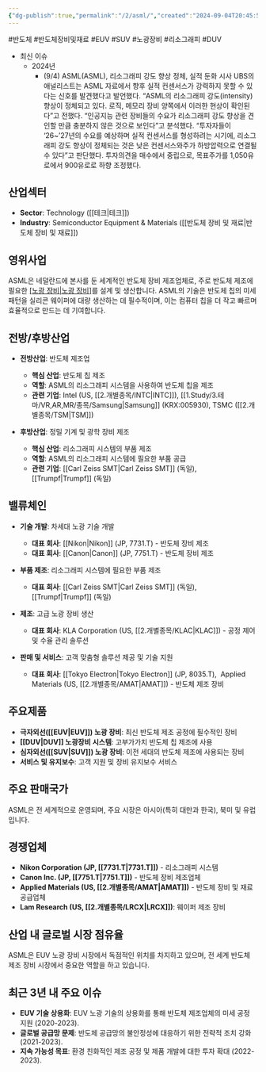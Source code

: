 ```yaml
---
{"dg-publish":true,"permalink":"/2/asml/","created":"2024-09-04T20:45:57.717+09:00","updated":"2025-07-29T21:37:04.353+09:00"}
---
```


#반도체 #반도체장비및재료 #EUV #SUV #노광장비 #리소그래피 #DUV


- 최신 이슈
	- 2024년
		- (9/4) ASML(ASML), 리소그래피 강도 향상 정체, 실적 둔화 시사 UBS의 애널리스트는 ASML 자료에서 향후 실적 컨센서스가 강력하지 못할 수 있다는 신호를 발견했다고 발언했다.   “ASML의 리소그래피 강도(intensity) 향상이 정체되고 있다. 로직, 메모리 장비 양쪽에서 이러한 현상이 확인된다”고 전했다.   “인공지능 관련 장비들의 수요가 리소그래피 강도 향상을 견인할 만큼 충분하지 않은 것으로 보인다”고 분석했다.   “투자자들이 ‘26~’27년의 수요를 예상하며 실적 컨센서스를 형성하려는 시기에, 리소그래피 강도 향상이 정체되는 것은 낮은 컨센서스와주가 하방압력으로 연결될 수 있다”고 판단했다.   투자의견을 매수에서 중립으로, 목표주가를 1,050유로에서 900유로로 하향 조정했다.

## 산업섹터

- **Sector**: Technology ([[테크\|테크]])
- **Industry**: Semiconductor Equipment & Materials ([[반도체 장비 및 재료\|반도체 장비 및 재료]])

## 영위사업

ASML은 네덜란드에 본사를 둔 세계적인 반도체 장비 제조업체로, 주로 반도체 제조에 필요한 [[노광 장비\|노광 장비]]([[리소그래피\|리소그래피]])를 설계 및 생산합니다. ASML의 기술은 반도체 칩의 미세 패턴을 실리콘 웨이퍼에 대량 생산하는 데 필수적이며, 이는 컴퓨터 칩을 더 작고 빠르며 효율적으로 만드는 데 기여합니다.

## 전방/후방산업

- **전방산업**: 반도체 제조업
    - **핵심 산업**: 반도체 칩 제조
    - **역할**: ASML의 리소그래피 시스템을 사용하여 반도체 칩을 제조
    - **관련 기업**: Intel (US, [[2.개별종목/INTC\|INTC]]), [[1.Study/3.테마/VR,AR,MR/종목/Samsung\|Samsung]] (KRX:005930), TSMC ([[2.개별종목/TSM\|TSM]])

- **후방산업**: 정밀 기계 및 광학 장비 제조
    - **핵심 산업**: 리소그래피 시스템의 부품 제조
    - **역할**: ASML의 리소그래피 시스템에 필요한 부품 공급
    - **관련 기업**: [[Carl Zeiss SMT\|Carl Zeiss SMT]] (독일), [[Trumpf\|Trumpf]] (독일)

## 밸류체인

- **기술 개발**: 차세대 노광 기술 개발
    - **대표 회사**: [[Nikon\|Nikon]] (JP, 7731.T) - 반도체 장비 제조
    - **대표 회사**: [[Canon\|Canon]] (JP, 7751.T) - 반도체 장비 제조

- **부품 제조**: 리소그래피 시스템에 필요한 부품 제조
    - **대표 회사**: [[Carl Zeiss SMT\|Carl Zeiss SMT]] (독일), [[Trumpf\|Trumpf]] (독일)

- **제조**: 고급 노광 장비 생산
    - **대표 회사**: KLA Corporation (US, [[2.개별종목/KLAC\|KLAC]]) - 공정 제어 및 수율 관리 솔루션

- **판매 및 서비스**: 고객 맞춤형 솔루션 제공 및 기술 지원
    - **대표 회사**: [[Tokyo Electron\|Tokyo Electron]] (JP, 8035.T),  Applied Materials (US, [[2.개별종목/AMAT\|AMAT]]) - 반도체 제조 장비

## 주요제품

- **극자외선([[EUV\|EUV]]) 노광 장비**: 최신 반도체 제조 공정에 필수적인 장비
- **[[DUV\|DUV]] 노광장비 시스템**: 고부가가치 반도체 칩 제조에 사용
- **심자외선([[SUV\|SUV]]) 노광 장비**: 이전 세대의 반도체 제조에 사용되는 장비
- **서비스 및 유지보수**: 고객 지원 및 장비 유지보수 서비스

## 주요 판매국가

ASML은 전 세계적으로 운영되며, 주요 시장은 아시아(특히 대만과 한국), 북미 및 유럽입니다.

## 경쟁업체

- **Nikon Corporation (JP, [[7731.T\|7731.T]])** - 리소그래피 시스템
- **Canon Inc. (JP, [[7751.T\|7751.T]])** - 반도체 장비 제조업체
- **Applied Materials (US, [[2.개별종목/AMAT\|AMAT]])** - 반도체 장비 및 재료 공급업체
- **Lam Research (US, [[2.개별종목/LRCX\|LRCX]])**: 웨이퍼 제조 장비

## 산업 내 글로벌 시장 점유율

ASML은 EUV 노광 장비 시장에서 독점적인 위치를 차지하고 있으며, 전 세계 반도체 제조 장비 시장에서 중요한 역할을 하고 있습니다.

## 최근 3년 내 주요 이슈

- **EUV 기술 상용화**: EUV 노광 기술의 상용화를 통해 반도체 제조업체의 미세 공정 지원 (2020-2023).
- **글로벌 공급망 문제**: 반도체 공급망의 불안정성에 대응하기 위한 전략적 조치 강화 (2021-2023).
- **지속 가능성 목표**: 환경 친화적인 제조 공정 및 제품 개발에 대한 투자 확대 (2022-2023).